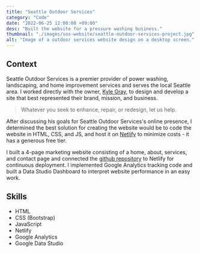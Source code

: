 ```yaml
---
title: "Seattle Outdoor Services"
category: "Code"
date: "2022-06-25 12:00:00 +09:00"
desc: "Built the website for a pressure washing business."
thumbnail: "./images/sos-website/seattle-outdoor-services-project.jpg"
alt: "Image of a outdoor services website design on a desktop screen."
---
```


## Context

Seattle Outdoor Services is a premier provider of power washing, landscaping, and home improvement services and serves the local Seattle area. I worked directly with the owner, [Kyle Gray](https://www.linkedin.com/in/kyleandrewgray/), to design and develop a site that best represented their brand, mission, and business.

> Whatever you seek to enhance, repair, or redesign, let us help.

After discussing his goals for Seattle Outdoor Services's online presence, I determined the best solution for creating the website would be to code the website in HTML, CSS, and JS, and host it on [Netlify](https://www.netlify.com/) to minimize costs - it has a generous free tier.

I built a 4-page marketing website consisting of a home, about, services, and contact page and connected the [github repository](https://github.com/taishiwalden/seattle-outdoor-services) to Netlify for continuous deployment. I implemented Google Analytics tracking code and built a Data Studio Dashboard to interpret website performance in an easy work.

## Skills

- HTML
- CSS (Bootstrap)
- JavaScript
- Netlify
- Google Analytics
- Google Data Studio
